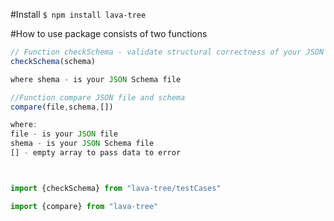 #Install
```$ npm install lava-tree```

#How to use
package consists of two functions

```js
// Function checkSchema - validate structural correctness of your JSON Schema 
checkSchema(schema)

where shema - is your JSON Schema file

//Function compare JSON file and schema
compare(file,schema,[])

where:
file - is your JSON file 
shema - is your JSON Schema file
[] - empty array to pass data to error



import {checkSchema} from "lava-tree/testCases"

import {compare} from "lava-tree"

